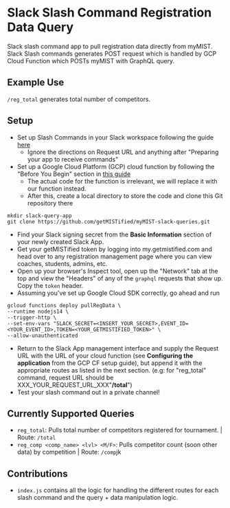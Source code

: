 # Slack Slash Command Registration Data Query
Slack slash command app to pull registration data directly from myMIST. Slack Slash commands generates POST request which is handled by GCP Cloud Function which POSTs myMIST with GraphQL query.

## Example Use
`/reg_total` generates total number of competitors.

## Setup
* Set up Slash Commands in your Slack workspace following the guide [here](https://api.slack.com/interactivity/slash-commands)
  * Ignore the directions on Request URL and anything after "Preparing your app to receive commands"
* Set up a Google Cloud Platform (GCP) cloud function by following the "Before You Begin" section in [this guide](https://cloud.google.com/functions/docs/tutorials/slack)
  * The actual code for the function is irrelevant, we will replace it with our function instead. 
  * After this, create a local directory to store the code and clone this Git repository there  
  
```
mkdir slack-query-app
git clone https://github.com/getMISTified/myMIST-slack-queries.git
```
  
* Find your Slack signing secret from the **Basic Information** section of your newly created Slack App.
* Get your getMISTified token by logging into my.getmistified.com and head over to any registration management page where you can view coaches, students, admins, etc.
 * Open up your browser's Inspect tool, open up the "Network" tab at the top and view the "Headers" of any of the `graphql` requests that show up. Copy the `token` header.
* Assuming you've set up Google Cloud SDK correctly, go ahead and run  

```
gcloud functions deploy pullRegData \
--runtime nodejs14 \
--trigger-http \
--set-env-vars "SLACK_SECRET=<INSERT_YOUR_SECRET>,EVENT_ID=<YOUR_EVENT_ID>,TOKEN=<YOUR_GETMISTIFIED_TOKEN>" \
--allow-unauthenticated
```

* Return to the Slack App management interface and supply the Request URL with the URL of your cloud function (see **Configuring the application** from the GCP CF setup guide), but append it with the appropriate routes as listed in the next section. (e.g: for "reg_total" command, request URL should be XXX_YOUR_REQUEST_URL_XXX"**/total**")
* Test your slash command out in a private channel!

## Currently Supported Queries
* `reg_total`: Pulls total number of competitors registered for tournament. | Route: `/total`
* `reg_comp <comp_name> <lvl> <M/F>`: Pulls competitor count (soon other data) by competition | Route: `/comp`jk

## Contributions
* `index.js` contains all the logic for handling the different routes for each slash command and the query + data manipulation logic.
